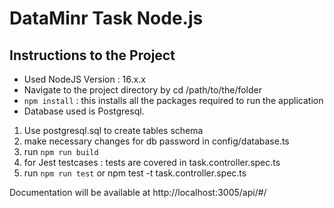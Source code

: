 # DataMinr Task Node.js
## Instructions to the Project
- Used NodeJS Version : 16.x.x
- Navigate to the project directory by
  cd /path/to/the/folder
- `npm install` : this installs all the packages required to run the application
- Database used is Postgresql.

1. Use postgresql.sql to create tables schema
2. make necessary changes for db password in config/database.ts
3. run `npm run build`
4. for Jest testcases : tests are covered in task.controller.spec.ts
5. run `npm run test` or npm test -t task.controller.spec.ts

Documentation will be available at http://localhost:3005/api/#/
